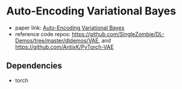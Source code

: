 # Auto-Encoding Variational Bayes

- paper
  link: [Auto-Encoding Variational Bayes](https://arxiv.org/abs/1312.6114)
- reference code repos: https://github.com/SingleZombie/DL-Demos/tree/master/dldemos/VAE,
  and https://github.com/AntixK/PyTorch-VAE

## Dependencies

- torch


